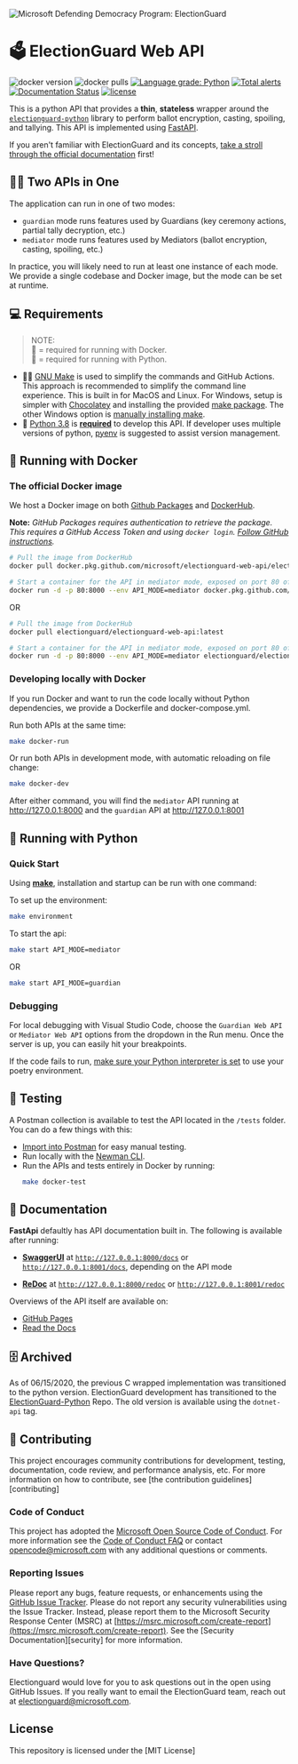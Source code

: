 ![Microsoft Defending Democracy Program: ElectionGuard](https://raw.githubusercontent.com/microsoft/electionguard-web-api/main/images/electionguard-banner.svg)

# 🗳️ ElectionGuard Web API

![docker version](https://img.shields.io/docker/v/electionguard/electionguard-web-api) ![docker pulls](https://img.shields.io/docker/pulls/electionguard/electionguard-web-api) [![Language grade: Python](https://img.shields.io/lgtm/grade/python/g/microsoft/electionguard-web-api.svg?logo=lgtm&logoWidth=18)](https://lgtm.com/projects/g/microsoft/electionguard-web-api/context:python) [![Total alerts](https://img.shields.io/lgtm/alerts/g/microsoft/electionguard-web-api.svg?logo=lgtm&logoWidth=18)](https://lgtm.com/projects/g/microsoft/electionguard-web-api/alerts/) [![Documentation Status](https://readthedocs.org/projects/electionguard-web-api/badge/?version=latest)](https://electionguard-web-api.readthedocs.io) [![license](https://img.shields.io/github/license/microsoft/electionguard-web-api)](LICENSE)

This is a python API that provides a **thin**, **stateless** wrapper around the [`electionguard-python`](https://github.com/microsoft/electionguard-python) library to perform ballot encryption, casting, spoiling, and tallying. This API is implemented using [FastAPI](https://fastapi.tiangolo.com/#interactive-api-docs).

If you aren't familiar with ElectionGuard and its concepts, [take a stroll through the official documentation](https://microsoft.github.io/electionguard-python/) first!

## 👯‍♀️ Two APIs in One

The application can run in one of two modes:

- `guardian` mode runs features used by Guardians (key ceremony actions, partial tally decryption, etc.)
- `mediator` mode runs features used by Mediators (ballot encryption, casting, spoiling, etc.)

In practice, you will likely need to run at least one instance of each mode. We provide a single codebase and Docker image, but the mode can be set at runtime.

## 💻 Requirements

> NOTE:<br>
> 🐳 = required for running with Docker.<br>
> 🐍 = required for running with Python.

- 🐳🐍 [GNU Make](https://www.gnu.org/software/make/manual/make.html) is used to simplify the commands and GitHub Actions. This approach is recommended to simplify the command line experience. This is built in for MacOS and Linux. For Windows, setup is simpler with [Chocolatey](https://chocolatey.org/install) and installing the provided [make package](https://chocolatey.org/packages/make). The other Windows option is [manually installing make](http://gnuwin32.sourceforge.net/packages/make.htm).
- 🐍 [Python 3.8](https://www.python.org/downloads/) is <ins>**required**</ins> to develop this API. If developer uses multiple versions of python, [pyenv](https://github.com/pyenv/pyenv) is suggested to assist version management.

## 🐳 Running with Docker

### The official Docker image

We host a Docker image on both [Github Packages](https://github.com/microsoft/electionguard-web-api/packages/397920) and [DockerHub](https://hub.docker.com/r/electionguard/electionguard-web-api).

**Note:** _GitHub Packages requires authentication to retrieve the package. This requires a GitHub Access Token and using `docker login`. [Follow GitHub instructions](https://docs.github.com/en/packages/using-github-packages-with-your-projects-ecosystem/configuring-docker-for-use-with-github-packages#authenticating-with-a-personal-access-token)._

```bash
# Pull the image from DockerHub
docker pull docker.pkg.github.com/microsoft/electionguard-web-api/electionguard-web-api:main

# Start a container for the API in mediator mode, exposed on port 80 of the host machine
docker run -d -p 80:8000 --env API_MODE=mediator docker.pkg.github.com/microsoft/electionguard-web-api/electionguard-web-api:main
```

OR

```bash
# Pull the image from DockerHub
docker pull electionguard/electionguard-web-api:latest

# Start a container for the API in mediator mode, exposed on port 80 of the host machine
docker run -d -p 80:8000 --env API_MODE=mediator electionguard/electionguard-web-api:latest
```

### Developing locally with Docker

If you run Docker and want to run the code locally without Python dependencies, we provide a Dockerfile and docker-compose.yml.

Run both APIs at the same time:

```bash
make docker-run
```

Or run both APIs in development mode, with automatic reloading on file change:

```bash
make docker-dev
```

After either command, you will find the `mediator` API running at http://127.0.0.1:8000 and the `guardian` API at http://127.0.0.1:8001

## 🐍 Running with Python

### Quick Start

Using [**make**](https://www.gnu.org/software/make/manual/make.html), installation and startup can be run with one command:

To set up the environment:

```bash
make environment
```

To start the api:

```bash
make start API_MODE=mediator
```

OR

```bash
make start API_MODE=guardian
```

### Debugging

For local debugging with Visual Studio Code, choose the `Guardian Web API` or `Mediator Web API` options from the dropdown in the Run menu. Once the server is up, you can easily hit your breakpoints.

If the code fails to run, [make sure your Python interpreter is set](https://code.visualstudio.com/docs/python/environments) to use your poetry environment.

## 🧪 Testing

A Postman collection is available to test the API located in the `/tests` folder. You can do a few things with this:

- [Import into Postman](https://learning.postman.com/docs/getting-started/importing-and-exporting-data/#importing-data-into-postman) for easy manual testing.
- Run locally with the [Newman CLI](https://github.com/postmanlabs/newman).
- Run the APIs and tests entirely in Docker by running:
  ```bash
  make docker-test
  ```

## 📝 Documentation

**FastApi** defaultly has API documentation built in. The following is available after running:

- **[SwaggerUI](https://github.com/swagger-api/swagger-ui)** at [`http://127.0.0.1:8000/docs`](http://127.0.0.1:8000/docs) or [`http://127.0.0.1:8001/docs`](http://127.0.0.1:8001/docs), depending on the API mode

- **[ReDoc](https://github.com/Redocly/redoc)** at [`http://127.0.0.1:8000/redoc`](http://127.0.0.1:8000/redoc) or [`http://127.0.0.1:8001/redoc`](http://127.0.0.1:8001/redoc)

Overviews of the API itself are available on:

- [GitHub Pages](https://microsoft.github.io/electionguard-web-api/)
- [Read the Docs](https://electionguard-web-api.readthedocs.io/)

## 🗄 Archived

As of 06/15/2020, the previous C wrapped implementation was transitioned to the python version. ElectionGuard development has transitioned to the [ElectionGuard-Python](https://github.com/microsoft/electionguard-python) Repo. The old version is available using the `dotnet-api` tag.

## 🤝 Contributing

This project encourages community contributions for development, testing, documentation, code review, and performance analysis, etc. For more information on how to contribute, see [the contribution guidelines][contributing]

### Code of Conduct

This project has adopted the [Microsoft Open Source Code of Conduct](https://opensource.microsoft.com/codeofconduct/). For more information see the [Code of Conduct FAQ](https://opensource.microsoft.com/codeofconduct/faq/) or contact [opencode@microsoft.com](mailto:opencode@microsoft.com) with any additional questions or comments.

### Reporting Issues

Please report any bugs, feature requests, or enhancements using the [GitHub Issue Tracker](https://github.com/microsoft/electionguard-web-api/issues). Please do not report any security vulnerabilities using the Issue Tracker. Instead, please report them to the Microsoft Security Response Center (MSRC) at [https://msrc.microsoft.com/create-report](https://msrc.microsoft.com/create-report). See the [Security Documentation][security] for more information.

### Have Questions?

Electionguard would love for you to ask questions out in the open using GitHub Issues. If you really want to email the ElectionGuard team, reach out at electionguard@microsoft.com.

## License

This repository is licensed under the [MIT License]
